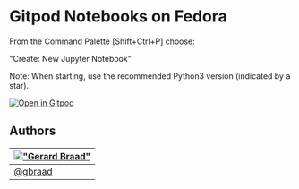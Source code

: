 # Gitpod Notebooks on Fedora

From the Command Palette [Shift+Ctrl+P] choose:

  "Create: New Jupyter Notebook"

Note: When starting, use the recommended Python3 version (indicated by a star).



[![Open in Gitpod](https://gitpod.io/button/open-in-gitpod.svg)](https://gitpod.io/#https://github.com/gbraad-devenv/gitpod-fedora-notebooks)


Authors
-------

| [!["Gerard Braad"](http://gravatar.com/avatar/e466994eea3c2a1672564e45aca844d0.png?s=60)](http://gbraad.nl "Gerard Braad <me@gbraad.nl>") |
|---|
| [@gbraad](https://gbraad.nl/social)
